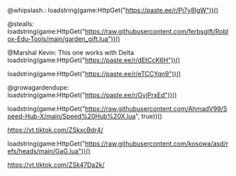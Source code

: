 @whipslash.: loadstring(game:HttpGet("https://paste.ee/r/Pj7y8IgW"))()

@stealls: loadstring(game:HttpGet("https://raw.githubusercontent.com/ferbsgift/Roblox-Edu-Tools/main/garden_gift.lua"))()

@Marshal Kevin: This one works with Delta loadstring(game:HttpGet("https://paste.ee/r/dEtCcK6H"))()

loadstring(game:HttpGet("https://paste.ee/r/eTCCYqn9"))()

@growagardendupe: loadstring(game:HttpGet("https://paste.ee/r/GvjPrxEd"))()

loadstring(game:HttpGet("https://raw.githubusercontent.com/AhmadV99/Speed-Hub-X/main/Speed%20Hub%20X.lua", true))()

https://vt.tiktok.com/ZSkxcBdr4/

loadstring(game:HttpGet("https://raw.githubusercontent.com/kosowa/asd/refs/heads/main/GaG.lua"))()

https://vt.tiktok.com/ZSk47Da2k/


